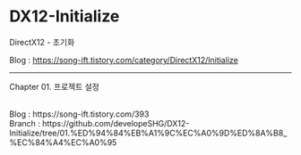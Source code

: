 # DX12-Initialize
DirectX12 - 초기화

Blog : https://song-ift.tistory.com/category/DirectX12/Initialize

<hr size="5">

<p>Chapter 01. 프로젝트 설정</p>
<br>Blog : https://song-ift.tistory.com/393
<br>Branch : https://github.com/developeSHG/DX12-Initialize/tree/01.%ED%94%84%EB%A1%9C%EC%A0%9D%ED%8A%B8_%EC%84%A4%EC%A0%95
